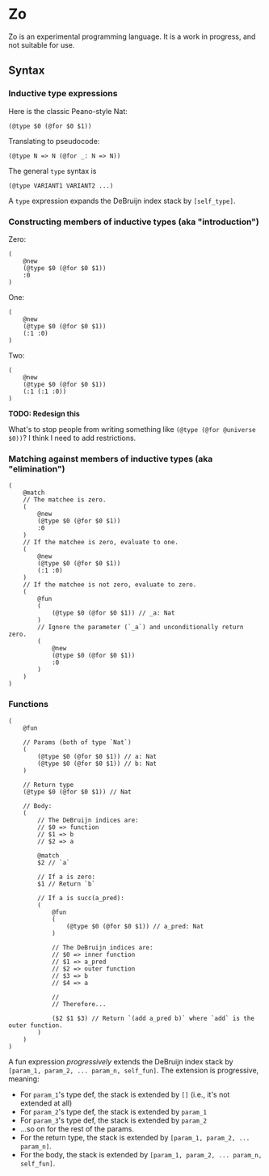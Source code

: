 # Zo

Zo is an experimental programming language.
It is a work in progress, and not suitable for use.

## Syntax

### Inductive type expressions

Here is the classic Peano-style Nat:

```zo
(@type $0 (@for $0 $1))
```

Translating to pseudocode:

```
(@type N => N (@for _: N => N))
```

The general `type` syntax is

```
(@type VARIANT1 VARIANT2 ...)
```

A `type` expression expands the DeBruijn index stack by `[self_type]`.

### Constructing members of inductive types (aka "introduction")

Zero:

```zo
(
    @new
    (@type $0 (@for $0 $1))
    :0
)
```

One:

```zo
(
    @new
    (@type $0 (@for $0 $1))
    (:1 :0)
)
```

Two:

```zo
(
    @new
    (@type $0 (@for $0 $1))
    (:1 (:1 :0))
)
```

**TODO: Redesign this**

What's to stop people from writing something like `(@type (@for @universe $0))`?
I think I need to add restrictions.

### Matching against members of inductive types (aka "elimination")

```zo
(
    @match
    // The matchee is zero.
    (
        @new
        (@type $0 (@for $0 $1))
        :0
    )
    // If the matchee is zero, evaluate to one.
    (
        @new
        (@type $0 (@for $0 $1))
        (:1 :0)
    )
    // If the matchee is not zero, evaluate to zero.
    (
        @fun
        (
            (@type $0 (@for $0 $1)) // _a: Nat
        )
        // Ignore the parameter (`_a`) and unconditionally return zero.
        (
            @new
            (@type $0 (@for $0 $1))
            :0
        )
    )
)
```

### Functions

```
(
    @fun

    // Params (both of type `Nat`)
    (
        (@type $0 (@for $0 $1)) // a: Nat
        (@type $0 (@for $0 $1)) // b: Nat
    )

    // Return type
    (@type $0 (@for $0 $1)) // Nat

    // Body:
    (
        // The DeBruijn indices are:
        // $0 => function
        // $1 => b
        // $2 => a

        @match
        $2 // `a`

        // If a is zero:
        $1 // Return `b`

        // If a is succ(a_pred):
        (
            @fun
            (
                (@type $0 (@for $0 $1)) // a_pred: Nat
            )

            // The DeBruijn indices are:
            // $0 => inner function
            // $1 => a_pred
            // $2 => outer function
            // $3 => b
            // $4 => a

            //
            // Therefore...

            ($2 $1 $3) // Return `(add a_pred b)` where `add` is the outer function.
        )
    )
)
```

A fun expression _progressively_ extends the DeBruijn index stack by `[param_1, param_2, ... param_n, self_fun]`.
The extension is progressive, meaning:

- For `param_1`'s type def, the stack is extended by `[]` (i.e., it's not extended at all)
- For `param_2`'s type def, the stack is extended by `param_1`
- For `param_3`'s type def, the stack is extended by `param_2`
- ...so on for the rest of the params.
- For the return type, the stack is extended by `[param_1, param_2, ... param_n]`.
- For the body, the stack is extended by `[param_1, param_2, ... param_n, self_fun]`.
